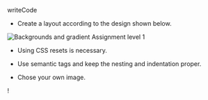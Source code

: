 writeCode

- Create a layout according to the design shown below.

![Backgrounds and gradient Assignment level 1](https://raw.githubusercontent.com/suraj122/AC-STYLE-images/master/background-and-gradients/ex-1.png)

- Using CSS resets is necessary.

- Use semantic tags and keep the nesting and indentation proper.

- Chose your own image.

! 